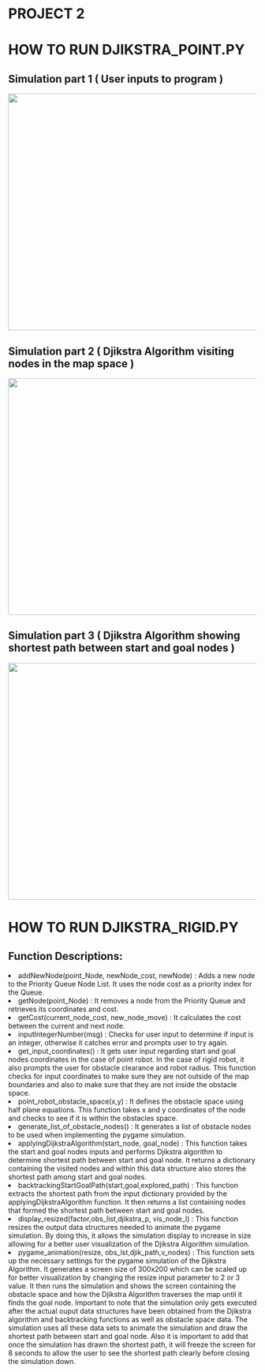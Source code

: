 # PROJECT 2
# HOW TO RUN DJIKSTRA_POINT.PY

## Simulation part 1 ( User inputs to program )
<image src="Djikstra_point_robot_simulation_part1.jpg" width="640" height="480" ></image>

## Simulation part 2 ( Djikstra Algorithm visiting nodes in the map space )
<image src="Djikstra_point_robot_simulation_part2.jpg" width="640" height="480" ></image>

## Simulation part 3 ( Djikstra Algorithm showing shortest path between start and goal nodes )
<image src="Djikstra_point_robot_simulation_part3.jpg" width="640" height="480" ></image>

# HOW TO RUN DJIKSTRA_RIGID.PY

## Function Descriptions:
<li>addNewNode(point_Node, newNode_cost, newNode) : Adds a new node to the Priority Queue Node List. It uses the node cost as a priority index for the Queue.</li>
<li>getNode(point_Node) : It removes a node from the Priority Queue and retrieves its coordinates and cost.</li>
<li>getCost(current_node_cost, new_node_move) : It calculates the cost between the current and next node.</li>
<li>inputIntegerNumber(msg) : Checks for user input to determine if input is an integer, otherwise it catches error and prompts user to try again.</li>
<li>get_input_coordinates() : It gets user input regarding start and goal nodes coordinates in the case of point robot. In the case of rigid robot, it also prompts the user for obstacle clearance and robot radius. This function checks for input coordinates to make sure they are not outside of the map boundaries and also to make sure that they are not inside the obstacle space.</li>
<li>point_robot_obstacle_space(x,y) : It defines the obstacle space using half plane equations. This function takes x and y coordinates of the node and checks to see if it is within the obstacles space.</li>
<li>generate_list_of_obstacle_nodes() : It generates a list of obstacle nodes to be used when implementing the pygame simulation.</li>
<li>applyingDijkstraAlgorithm(start_node, goal_node) : This function takes the start and goal nodes inputs and performs Djikstra algorithm to determine shortest path between start and goal node. It returns a dictionary containing the visited nodes and within this data structure also stores the shortest path among start and goal nodes.</li>
<li>backtrackingStartGoalPath(start,goal,explored_path) : This function extracts the shortest path from the input dictionary provided by the applyingDijkstraAlgorithm function. It then returns a list containing nodes that formed the shortest path between start and goal nodes.</li>
<li>display_resized(factor,obs_list,djikstra_p, vis_node_l) : This function resizes the output data structures needed to animate the pygame simulation. By doing this, it allows the simulation display to increase in size allowing for a better user visualization of the Djikstra Algorithm simulation.</li>
<li>pygame_animation(resize, obs_lst,djik_path,v_nodes) : This function sets up the necessary settings for the pygame simulation of the Djikstra Algorithm. It generates a screen size of 300x200 which can be scaled up for better visualization by changing the resize input parameter to 2 or 3 value. It then runs the simulation and shows the screen containing the obstacle space and how the Djikstra Algorithm traverses the map until it finds the goal node. Important to note that the simulation only gets executed after the actual ouput data structures have been obtained from the Djikstra algorithm and backtracking functions as well as obstacle space data. The simulation uses all these data sets to animate the simulation and draw the shortest path between start and goal node. Also it is important to add that once the simulation has drawn the shortest path, it will freeze the screen for 8 seconds to allow the user to see the shortest path clearly before closing the simulation down.
